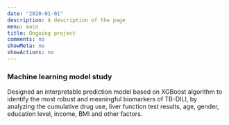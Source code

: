 ```yaml
---
date: "2020-01-01"
description: A description of the page
menu: main
title: Ongoing project
comments: no
showMeta: no
showActions: no
---
```


### Machine learning model study

Designed an interpretable prediction model based on XGBoost algorithm to identify the most robust and meaningful biomarkers of TB-DILI, by analyzing the cumulative drug use, liver function test results, age, gender, education level, income, BMI and other factors.
